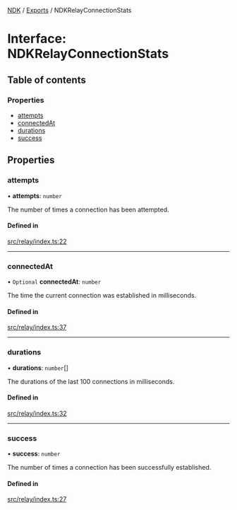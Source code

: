 [NDK](../README.md) / [Exports](../modules.md) / NDKRelayConnectionStats

# Interface: NDKRelayConnectionStats

## Table of contents

### Properties

- [attempts](NDKRelayConnectionStats.md#attempts)
- [connectedAt](NDKRelayConnectionStats.md#connectedat)
- [durations](NDKRelayConnectionStats.md#durations)
- [success](NDKRelayConnectionStats.md#success)

## Properties

### attempts

• **attempts**: `number`

The number of times a connection has been attempted.

#### Defined in

[src/relay/index.ts:22](https://github.com/nostr-dev-kit/ndk/blob/7898849/src/relay/index.ts#L22)

___

### connectedAt

• `Optional` **connectedAt**: `number`

The time the current connection was established in milliseconds.

#### Defined in

[src/relay/index.ts:37](https://github.com/nostr-dev-kit/ndk/blob/7898849/src/relay/index.ts#L37)

___

### durations

• **durations**: `number`[]

The durations of the last 100 connections in milliseconds.

#### Defined in

[src/relay/index.ts:32](https://github.com/nostr-dev-kit/ndk/blob/7898849/src/relay/index.ts#L32)

___

### success

• **success**: `number`

The number of times a connection has been successfully established.

#### Defined in

[src/relay/index.ts:27](https://github.com/nostr-dev-kit/ndk/blob/7898849/src/relay/index.ts#L27)
